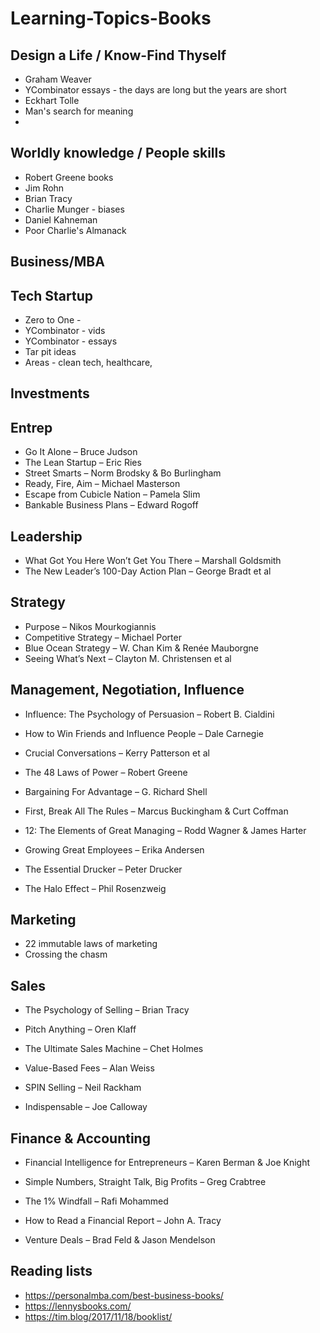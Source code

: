 # Learning-Topics-Books

## Design a Life / Know-Find Thyself
- Graham Weaver
- YCombinator essays - the days are long but the years are short
- Eckhart Tolle
- Man's search for meaning
- 

## Worldly knowledge / People skills
- Robert Greene books
- Jim Rohn
- Brian Tracy
- Charlie Munger - biases
- Daniel Kahneman
- Poor Charlie's Almanack
  
## Business/MBA

## Tech Startup
- Zero to One -
- YCombinator - vids
- YCombinator - essays
- Tar pit ideas
- Areas - clean tech, healthcare, 

## Investments 

## Entrep
- Go It Alone – Bruce Judson 
- The Lean Startup – Eric Ries
- Street Smarts – Norm Brodsky & Bo Burlingham
- Ready, Fire, Aim – Michael Masterson
- Escape from Cubicle Nation – Pamela Slim
- Bankable Business Plans – Edward Rogoff 

## Leadership
- What Got You Here Won’t Get You There – Marshall Goldsmith
- The New Leader’s 100-Day Action Plan – George Bradt et al

## Strategy
- Purpose – Nikos Mourkogiannis
- Competitive Strategy – Michael Porter
- Blue Ocean Strategy – W. Chan Kim & Renée Mauborgne
- Seeing What’s Next – Clayton M. Christensen et al

## Management, Negotiation, Influence

- Influence: The Psychology of Persuasion – Robert B. Cialdini 
- How to Win Friends and Influence People – Dale Carnegie
- Crucial Conversations – Kerry Patterson et al
- The 48 Laws of Power – Robert Greene


- Bargaining For Advantage – G. Richard Shell 

- First, Break All The Rules – Marcus Buckingham & Curt Coffman 

- 12: The Elements of Great Managing – Rodd Wagner & James Harter
- Growing Great Employees – Erika Andersen
- The Essential Drucker – Peter Drucker
- The Halo Effect – Phil Rosenzweig 

## Marketing
- 22 immutable laws of marketing
- Crossing the chasm

## Sales

- The Psychology of Selling – Brian Tracy 
- Pitch Anything – Oren Klaff
- The Ultimate Sales Machine – Chet Holmes
- Value-Based Fees – Alan Weiss
- SPIN Selling – Neil Rackham

- Indispensable – Joe Calloway 


## Finance & Accounting

- Financial Intelligence for Entrepreneurs – Karen Berman & Joe Knight 

- Simple Numbers, Straight Talk, Big Profits – Greg Crabtree
- The 1% Windfall – Rafi Mohammed
- How to Read a Financial Report – John A. Tracy
- Venture Deals – Brad Feld & Jason Mendelson

  
## Reading lists
- https://personalmba.com/best-business-books/
- https://lennysbooks.com/
- https://tim.blog/2017/11/18/booklist/
